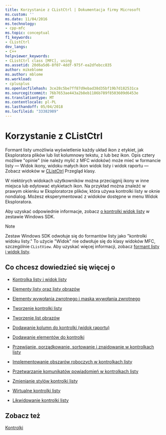 ```yaml
---
title: Korzystanie z CListCtrl | Dokumentacja firmy Microsoft
ms.custom: ''
ms.date: 11/04/2016
ms.technology:
- cpp-mfc
ms.topic: conceptual
f1_keywords:
- CListCtrl
dev_langs:
- C++
helpviewer_keywords:
- CListCtrl class [MFC], using
ms.assetid: 20d6a5d6-8f07-4ddf-975f-ea2dfebcc835
author: mikeblome
ms.author: mblome
ms.workload:
- cplusplus
ms.openlocfilehash: 3ce28c5be7ff87d9ebad38d35bf19b7d182531ca
ms.sourcegitcommit: 76b7653ae443a2b8eb1186b789f8503609d6453e
ms.translationtype: MT
ms.contentlocale: pl-PL
ms.lasthandoff: 05/04/2018
ms.locfileid: "33382989"
---
```

# <a name="using-clistctrl"></a>Korzystanie z CListCtrl
Formant listy umożliwia wyświetlenie każdy układ ikon z etykiet, jak Eksploratora plików lub list kolumnowy tekstu, z lub bez ikon. Opis cztery możliwe "opinie" (nie należy mylić z MFC widoków) może mieć w formancie listy — Widok ikony, widoku małych ikon widok listy i widok raportu — Zobacz widoków w [CListCtrl](../mfc/reference/clistctrl-class.md) Przegląd klasy.  
  
 W niektórych widokach użytkowników można przeciągnij ikony w inne miejsca lub edytować etykietach ikon. Na przykład można znaleźć w prawym okienku w Eksploratorze plików, która używa kontrolki listy w oknie nondialog. Możesz eksperymentować z widoków dostępne w menu Widok Eksploratora.  
  
 Aby uzyskać odpowiednie informacje, zobacz [o kontrolki widok listy](http://msdn.microsoft.com/library/windows/desktop/bb774735) w zestawie Windows SDK.  
  
> [!NOTE]
>  Zestaw Windows SDK odwołuje się do formantów listy jako "kontrolki widoku listy." To użycie "Widok" nie odwołuje się do klasy widoków MFC, szczególnie `CListView`. Aby uzyskać więcej informacji, zobacz [formant listy i widok listy](../mfc/list-control-and-list-view.md).  
  
## <a name="what-do-you-want-to-know-more-about"></a>Co chcesz dowiedzieć się więcej o  
  
-   [Kontrolka listy i widok listy](../mfc/list-control-and-list-view.md)  
  
-   [Elementy listy oraz listy obrazów](../mfc/list-items-and-image-lists.md)  
  
-   [Elementy wywołania zwrotnego i maska wywołania zwrotnego](../mfc/callback-items-and-the-callback-mask.md)  
  
-   [Tworzenie kontrolki listy](../mfc/creating-the-list-control.md)  
  
-   [Tworzenie list obrazów](../mfc/creating-the-image-lists.md)  
  
-   [Dodawanie kolumn do kontrolki (widok raportu)](../mfc/adding-columns-to-the-control-report-view.md)  
  
-   [Dodawanie elementów do kontrolki](../mfc/adding-items-to-the-control.md)  
  
-   [Przewijanie, porządkowanie, sortowanie i znajdowanie w kontrolkach listy](../mfc/scrolling-arranging-sorting-and-finding-in-list-controls.md)  
  
-   [Implementowanie obszarów roboczych w kontrolkach listy](../mfc/implementing-working-areas-in-list-controls.md)  
  
-   [Przetwarzanie komunikatów powiadomień w kontrolkach listy](../mfc/processing-notification-messages-in-list-controls.md)  
  
-   [Zmienianie stylów kontrolki listy](../mfc/changing-list-control-styles.md)  
  
-   [Wirtualne kontrolki listy](../mfc/virtual-list-controls.md)  
  
-   [Likwidowanie kontrolki listy](../mfc/destroying-the-list-control.md)  
  
## <a name="see-also"></a>Zobacz też  
 [Kontrolki](../mfc/controls-mfc.md)

